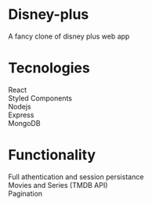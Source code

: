 # Disney-plus
A fancy clone of disney plus web app
# Tecnologies
React<br>
Styled Components<br>
Nodejs<br>
Express<br>
MongoDB<br>
# Functionality
Full athentication and session persistance<br>
Movies and Series (TMDB API)<br>
Pagination<br>
